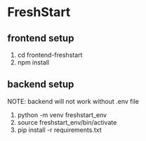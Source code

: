 # FreshStart

## frontend setup
1. cd frontend-freshstart
2. npm install

## backend setup
NOTE: backend will not work without .env file

1. python -m venv freshstart_env 
2. source freshstart_env/bin/activate
3. pip install -r requirements.txt
